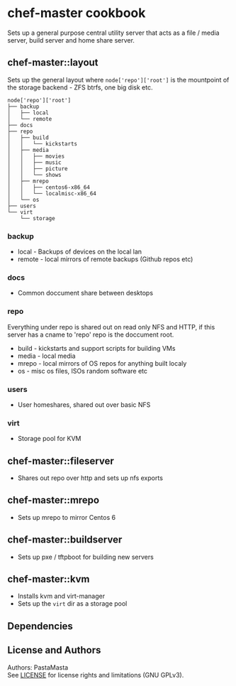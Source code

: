 chef-master cookbook
======================

Sets up a general purpose central utility server that acts as a file / media server, build server and home share server.

## chef-master::layout

Sets up the general layout where `node['repo']['root']` is the mountpoint of the storage backend - ZFS btrfs, one big disk etc.

```
node['repo']['root']
├── backup
│   ├── local
│   └── remote
├── docs
├── repo
│   ├── build
│   │   └── kickstarts
│   ├── media
│   │   ├── movies
│   │   ├── music
│   │   ├── picture
│   │   └── shows
│   ├── mrepo
│   │   ├── centos6-x86_64
│   │   └── localmisc-x86_64
│   └── os
├── users
└── virt
    └── storage
```
### backup
- local - Backups of devices on the local lan
- remote - local mirrors of remote backups (Github repos etc)

### docs
- Common doccument share between desktops

### repo
Everything under repo is shared out on read only NFS and HTTP, if this server has a cname to 'repo' repo is the doccument root.
- build - kickstarts and support scripts for building VMs
- media - local media
- mrepo - local mirrors of OS repos for anything built localy
- os - misc os files, ISOs random software etc

### users
- User homeshares, shared out over basic NFS

### virt
- Storage pool for KVM

## chef-master::fileserver
- Shares out repo over http and sets up nfs exports

## chef-master::mrepo
- Sets up mrepo to mirror Centos 6

## chef-master::buildserver
- Sets up pxe / tftpboot for building new servers

## chef-master::kvm
- Installs kvm and virt-manager
- Sets up the `virt` dir as a storage pool

Dependencies
-------------------

License and Authors
-------------------
Authors: PastaMasta  
See [LICENSE](LICENSE.md) for license rights and limitations (GNU GPLv3).
